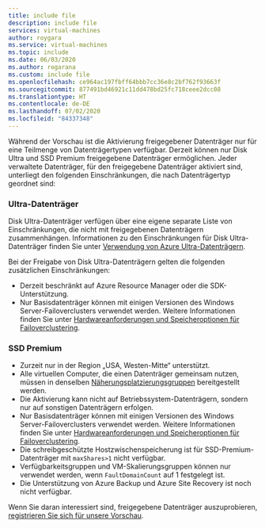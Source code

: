 ```yaml
---
title: include file
description: include file
services: virtual-machines
author: roygara
ms.service: virtual-machines
ms.topic: include
ms.date: 06/03/2020
ms.author: rogarana
ms.custom: include file
ms.openlocfilehash: ce964ac197fbff64bbb7cc36e8c2bf762f93663f
ms.sourcegitcommit: 877491bd46921c11dd478bd25fc718ceee2dcc08
ms.translationtype: HT
ms.contentlocale: de-DE
ms.lasthandoff: 07/02/2020
ms.locfileid: "84337348"
---
```

Während der Vorschau ist die Aktivierung freigegebener Datenträger nur für eine Teilmenge von Datenträgertypen verfügbar. Derzeit können nur Disk Ultra und SSD Premium freigegebene Datenträger ermöglichen. Jeder verwaltete Datenträger, für den freigegebene Datenträger aktiviert sind, unterliegt den folgenden Einschränkungen, die nach Datenträgertyp geordnet sind:

### <a name="ultra-disks"></a>Ultra-Datenträger

Disk Ultra-Datenträger verfügen über eine eigene separate Liste von Einschränkungen, die nicht mit freigegebenen Datenträgern zusammenhängen. Informationen zu den Einschränkungen für Disk Ultra-Datenträger finden Sie unter [Verwendung von Azure Ultra-Datenträgern](../articles/virtual-machines/linux/disks-enable-ultra-ssd.md).

Bei der Freigabe von Disk Ultra-Datenträgern gelten die folgenden zusätzlichen Einschränkungen:

- Derzeit beschränkt auf Azure Resource Manager oder die SDK-Unterstützung.
- Nur Basisdatenträger können mit einigen Versionen des Windows Server-Failoverclusters verwendet werden. Weitere Informationen finden Sie unter [Hardwareanforderungen und Speicheroptionen für Failoverclustering](https://docs.microsoft.com/windows-server/failover-clustering/clustering-requirements).

### <a name="premium-ssds"></a>SSD Premium

- Zurzeit nur in der Region „USA, Westen-Mitte“ unterstützt.
- Alle virtuellen Computer, die einen Datenträger gemeinsam nutzen, müssen in denselben [Näherungsplatzierungsgruppen](../articles/virtual-machines/windows/proximity-placement-groups.md) bereitgestellt werden.
- Die Aktivierung kann nicht auf Betriebssystem-Datenträgern, sondern nur auf sonstigen Datenträgern erfolgen.
- Nur Basisdatenträger können mit einigen Versionen des Windows Server-Failoverclusters verwendet werden. Weitere Informationen finden Sie unter [Hardwareanforderungen und Speicheroptionen für Failoverclustering](https://docs.microsoft.com/windows-server/failover-clustering/clustering-requirements).
- Die schreibgeschützte Hostzwischenspeicherung ist für SSD-Premium-Datenträger mit `maxShares>1` nicht verfügbar.
- Verfügbarkeitsgruppen und VM-Skalierungsgruppen können nur verwendet werden, wenn `FaultDomainCount` auf 1 festgelegt ist.
- Die Unterstützung von Azure Backup und Azure Site Recovery ist noch nicht verfügbar.

Wenn Sie daran interessiert sind, freigegebene Datenträger auszuprobieren, [registrieren Sie sich für unsere Vorschau](https://aka.ms/AzureSharedDiskPreviewSignUp).
